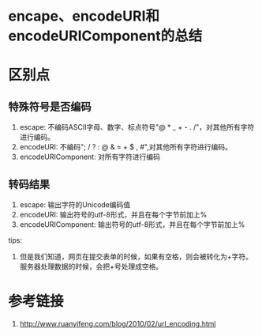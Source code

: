 # encape、encodeURI和encodeURIComponent的总结

# 区别点

## 特殊符号是否编码

1. escape: 不编码ASCII字母、数字、标点符号"@ * _ + - . /"，对其他所有字符进行编码。
2. encodeURI: 不编码"; / ? : @ & = + $ , #",对其他所有字符进行编码。
3. encodeURIComponent: 对所有字符进行编码

## 转码结果

1. escape: 输出字符的Unicode编码值
2. encodeURI: 输出符号的utf-8形式，并且在每个字节前加上%
3. encodeURIComponent: 输出符号的utf-8形式，并且在每个字节前加上%

tips:

1. 但是我们知道，网页在提交表单的时候，如果有空格，则会被转化为+字符。服务器处理数据的时候，会把+号处理成空格。

# 参考链接

1. http://www.ruanyifeng.com/blog/2010/02/url_encoding.html